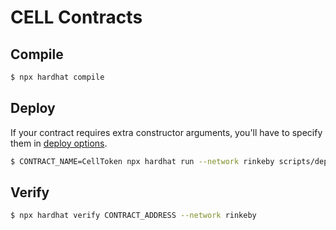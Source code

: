 # CELL Contracts

## Compile

```sh
$ npx hardhat compile
```

## Deploy

If your contract requires extra constructor arguments, you'll have to specify them in [deploy options](https://hardhat.org/plugins/hardhat-deploy.html#deployments-deploy-name-options).

```sh
$ CONTRACT_NAME=CellToken npx hardhat run --network rinkeby scripts/deploy.js
```

## Verify

```sh
$ npx hardhat verify CONTRACT_ADDRESS --network rinkeby
```
